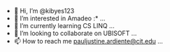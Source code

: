 - 👋 Hi, I’m @kibyes123
- 👀 I’m interested in Amadeo :* ...
- 🌱 I’m currently learning CS LINQ ...
- 💞️ I’m looking to collaborate on UBISOFT ...
- 📫 How to reach me pauljustine.ardiente@cit.edu ...

<!---
kibyes123/kibyes123 is a ✨ special ✨ repository because its `README.md` (this file) appears on your GitHub profile.
You can click the Preview link to take a look at your changes.
--->
